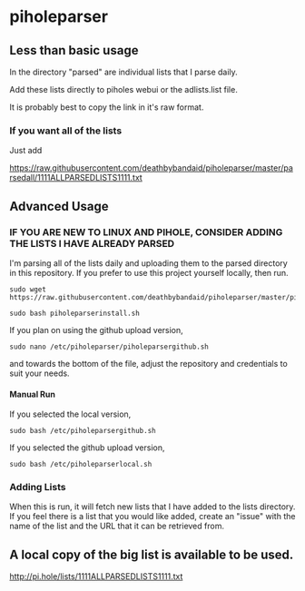 # piholeparser

## Less than basic usage

In the directory "parsed" are individual lists that I parse daily.

Add these lists directly to piholes webui or the adlists.list file.

It is probably best to copy the link in it's raw format.


### If you want all of the lists

Just add
 
https://raw.githubusercontent.com/deathbybandaid/piholeparser/master/parsedall/1111ALLPARSEDLISTS1111.txt

## Advanced Usage

### IF YOU ARE NEW TO LINUX AND PIHOLE, CONSIDER ADDING THE LISTS I HAVE ALREADY PARSED

I'm parsing all of the lists daily and uploading them to the parsed directory in this repository. If you prefer to use this project yourself locally, then run.

    sudo wget https://raw.githubusercontent.com/deathbybandaid/piholeparser/master/piholeparserinstall.sh

    sudo bash piholeparserinstall.sh
    
If you plan on using the github upload version,

    sudo nano /etc/piholeparser/piholeparsergithub.sh
    
and towards the bottom of the file, adjust the repository and credentials to suit your needs.


#### Manual Run

If you selected the local version,

    sudo bash /etc/piholeparsergithub.sh

If you selected the github upload version,

    sudo bash /etc/piholeparserlocal.sh


### Adding Lists

When this is run, it will fetch new lists that I have added to the lists directory. If you feel there is a list that you would like added, create an "issue" with the name of the list and the URL that it can be retrieved from.

## A local copy of the big list is available to be used.

http://pi.hole/lists/1111ALLPARSEDLISTS1111.txt
